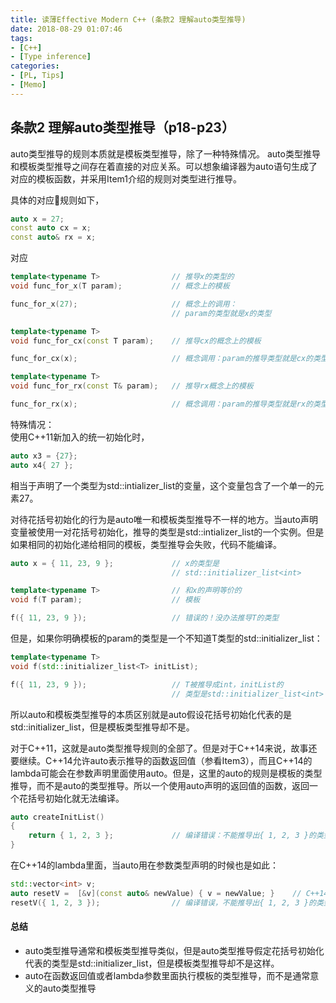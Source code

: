 ```yaml
---
title: 读薄Effective Modern C++ (条款2 理解auto类型推导)
date: 2018-08-29 01:07:46
tags:
- [C++]
- [Type inference]
categories:
- [PL, Tips]
- [Memo]
---
```


## 条款2 理解auto类型推导（p18-p23）
auto类型推导的规则本质就是模板类型推导，除了一种特殊情况。
auto类型推导和模板类型推导之间存在着直接的对应关系。可以想象编译器为auto语句生成了对应的模板函数，并采用Item1介绍的规则对类型进行推导。

<!-- more -->
具体的对应规则如下，
```cpp
auto x = 27;
const auto cx = x;
const auto& rx = x;
```
对应
```cpp
template<typename T>                // 推导x的类型的
void func_for_x(T param);           // 概念上的模板

func_for_x(27);                     // 概念上的调用：
                                    // param的类型就是x的类型

template<typename T>
void func_for_cx(const T param);    // 推导cx的概念上的模板

func_for_cx(x);                     // 概念调用：param的推导类型就是cx的类型

template<typename T>
void func_for_rx(const T& param);   // 推导rx概念上的模板

func_for_rx(x);                     // 概念调用：param的推导类型就是rx的类型
```
特殊情况：       
使用C++11新加入的统一初始化时，
```cpp
auto x3 = {27};
auto x4{ 27 };
```
相当于声明了一个类型为std::intializer_list<int>的变量，这个变量包含了一个单一的元素27。

对待花括号初始化的行为是auto唯一和模板类型推导不一样的地方。当auto声明变量被使用一对花括号初始化，推导的类型是std::intializer_list的一个实例。但是如果相同的初始化递给相同的模板，类型推导会失败，代码不能编译。
```cpp
auto x = { 11, 23, 9 };             // x的类型是
                                    // std::initializer_list<int>

template<typename T>                // 和x的声明等价的
void f(T param);                    // 模板

f({ 11, 23, 9 });                   // 错误的！没办法推导T的类型
```
但是，如果你明确模板的param的类型是一个不知道T类型的std::initializer_list<T>：
```cpp
template<typename T>
void f(std::initializer_list<T> initList);

f({ 11, 23, 9 });                   // T被推导成int，initList的
                                    // 类型是std::initializer_list<int>
```
所以auto和模板类型推导的本质区别就是auto假设花括号初始化代表的是std::initializer_list，但是模板类型推导却不是。

对于C++11，这就是auto类型推导规则的全部了。但是对于C++14来说，故事还要继续。C++14允许auto表示推导的函数返回值（参看Item3），而且C++14的lambda可能会在参数声明里面使用auto。但是，这里的auto的规则是模板的类型推导，而不是auto的类型推导。所以一个使用auto声明的返回值的函数，返回一个花括号初始化就无法编译。

```cpp
auto createInitList()
{
    return { 1, 2, 3 };             // 编译错误：不能推导出{ 1, 2, 3 }的类型
}
```
在C++14的lambda里面，当auto用在参数类型声明的时候也是如此：

```cpp
std::vector<int> v;
auto resetV =  [&v](const auto& newValue) { v = newValue; }    // C++14
resetV({ 1, 2, 3 });                // 编译错误，不能推导出{ 1, 2, 3 }的类型
```
#### 总结   
- auto类型推导通常和模板类型推导类似，但是auto类型推导假定花括号初始化代表的类型是std::initializer_list，但是模板类型推导却不是这样。     
- auto在函数返回值或者lambda参数里面执行模板的类型推导，而不是通常意义的auto类型推导
